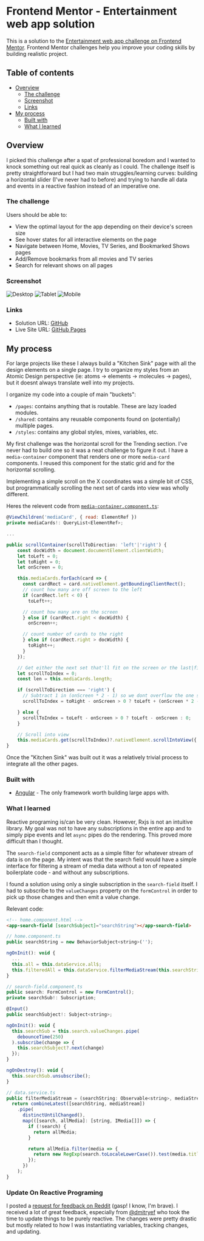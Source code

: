 # Frontend Mentor - Entertainment web app solution

This is a solution to the [Entertainment web app challenge on Frontend Mentor](https://www.frontendmentor.io/challenges/entertainment-web-app-J-UhgAW1X). Frontend Mentor challenges help you improve your coding skills by building realistic project.

## Table of contents

- [Overview](#overview)
  - [The challenge](#the-challenge)
  - [Screenshot](#screenshot)
  - [Links](#links)
- [My process](#my-process)
  - [Built with](#built-with)
  - [What I learned](#what-i-learned)


## Overview

I picked this challenge after a spat of professional boredom and I wanted to knock something out real quick as cleanly as I could. The challenge itself is pretty straightforward but I had two main struggles/learning curves: building a horizontal slider (I've never had to before) and trying to handle all data and events in a reactive fashion instead of an imperative one.

### The challenge

Users should be able to:

- View the optimal layout for the app depending on their device's screen size
- See hover states for all interactive elements on the page
- Navigate between Home, Movies, TV Series, and Bookmarked Shows pages
- Add/Remove bookmarks from all movies and TV series
- Search for relevant shows on all pages

### Screenshot

![Desktop](./screenshots/desktop.png)
![Tablet](./screenshots/tablet.png)
![Mobile](./screenshots/mobile.png)

### Links

- Solution URL: [GitHub](https://github.com/JDillon522/frontendMentor-entertainment-app)
- Live Site URL: [GitHub Pages](https://jdillon522.github.io/frontendMentor-entertainment-app/)

## My process

For large projects like these I always build a "Kitchen Sink" page with all the design elements on a single page. I try to organize my styles from an Atomic Design perspective (ie: atoms -> elements -> molecules -> pages), but it doesnt always translate well into my projects.

I organize my code into a couple of main "buckets":

- `/pages`: contains anything that is routable. These are lazy loaded modules.
- `/shared`: contains any reusable components found on (potentially) multiple pages.
- `/styles`: contains any global styles, mixes, variables, etc.

My first challenge was the horizontal scroll for the Trending section. I've never had to build one so it was a neat challenge to figure it out. I have a `media-container` component that renders one or more `media-card` components. I reused this component for the static grid and for the horizontal scrolling.

Implementing a simple scroll on the X coordinates was a simple bit of CSS, but programmatically scrolling the next set of cards into view was wholly different.

Heres the relevent code from [`media-container.component.ts`](./src/app/shared/components/media-container/media-container.component.ts):

```javascript
@ViewChildren('mediaCard', { read: ElementRef })
private mediaCards!: QueryList<ElementRef>;

...

public scrollContainer(scrollToDirection: 'left'|'right') {
    const docWidth = document.documentElement.clientWidth;
    let toLeft = 0;
    let toRight = 0;
    let onScreen = 0;

    this.mediaCards.forEach(card => {
      const cardRect = card.nativeElement.getBoundingClientRect();
      // count how many are off screen to the left
      if (cardRect.left < 0) {
        toLeft++;

      // count how many are on the screen
      } else if (cardRect.right < docWidth) {
        onScreen++;

      // count number of cards to the right
      } else if (cardRect.right > docWidth) {
        toRight++;
      }
    });

    // Get either the next set that'll fit on the screen or the last|first one
    let scrollToIndex = 0;
    const len = this.mediaCards.length;

    if (scrollToDirection === 'right') {
      // Subtract 1 in (onScreen * 2 - 1) so we dont overflow the one slightly overflowing
      scrollToIndex = toRight - onScreen > 0 ? toLeft + (onScreen * 2 - 1) : len - 1;

    } else {
      scrollToIndex = toLeft - onScreen > 0 ? toLeft - onScreen : 0;
    }

    // Scroll into view
    this.mediaCards.get(scrollToIndex)?.nativeElement.scrollIntoView({ behavior: 'smooth', block: 'center' });
}
```

Once the "Kitchen Sink" was built out it was a relatively trivial process to integrate all the other pages.

### Built with

- [Angular](https://angular.io) - The only framework worth building large apps with.

### What I learned

Reactive programing is/can be very clean. However, Rxjs is not an intuitive library. My goal was not to have any subscriptions in the entire app and to simply pipe events and let `async` pipes do the rendering. This proved more difficult than I thought.

The `search-field` component acts as a simple filter for whatever stream of data is on the page. My intent was that the search field would have a simple interface for filtering a stream of media data without a ton of repeated boilerplate code - and without any subscriptions.

I found a solution using only a single subscription in the `search-field` itself. I had to subscribe to the `valueChanges` property on the `formControl` in order to pick up those changes and then emit a value change.

Relevant code:

```html
<!-- home.component.html -->
<app-search-field [searchSubject]="searchString"></app-search-field>
```

```javascript
// home.component.ts
public searchString = new BehaviorSubject<string>('');

ngOnInit(): void {
  ...
  this.all = this.dataService.all$;
  this.filteredAll = this.dataService.filterMediaStream(this.searchString, this.all);
}

// search-field.component.ts
public search: FormControl = new FormControl();
private searchSub!: Subscription;

@Input()
public searchSubject!: Subject<string>;

ngOnInit(): void {
  this.searchSub = this.search.valueChanges.pipe(
    debounceTime(250)
  ).subscribe(change => {
    this.searchSubject?.next(change)
  });
}

ngOnDestroy(): void {
  this.searchSub.unsubscribe();
}

// data.service.ts
public filterMediaStream = (searchString: Observable<string>, mediaStream: Observable<IMedia[]>) => {
  return combineLatest([searchString, mediaStream])
    .pipe(
      distinctUntilChanged(),
      map(([search, allMedia]: [string, IMedia[]]) => {
        if (!search) {
          return allMedia;
        }

        return allMedia.filter(media => {
          return new RegExp(search.toLocaleLowerCase()).test(media.title.toLocaleLowerCase())
        });
      })
    );
}
```

### Update On Reactive Programing
I posted a [request for feedback on Reddit](https://www.reddit.com/r/Angular2/comments/tr6vqj/pure_reactive_programming_attempt_feedback_request/) (gasp! I know, I'm brave). I received a lot of great feedback, especially from [@dmitryef](https://www.reddit.com/r/Angular2/comments/tr6vqj/comment/i2nf4rd/?utm_source=share&utm_medium=web2x&context=3) who took the time to update things to be purely reactive. The changes were pretty drastic but mostly related to how I was instantiating variables, tracking changes, and updating.
